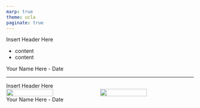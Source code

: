 ```yaml
---
marp: true
theme: ucla
paginate: true
---
```


<div class="header-banner">Insert Header Here</div>

- content
- content

<footer>Your Name Here - Date</footer>

---

<div class="header-banner">Insert Header Here</div>

<div style="display: flex; justify-content: space-between;">
  <img src="image1.png" width="50%" />
  <img src="image2.png" width="50%" />
</div>

<footer>Your Name Here - Date</footer>
